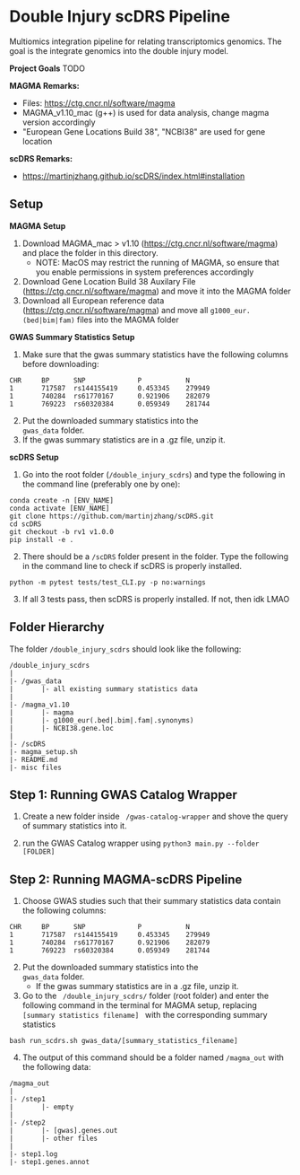 # Double Injury scDRS Pipeline

Multiomics integration pipeline for relating transcriptomics genomics. The goal is the integrate genomics into the double injury model.

**Project Goals**
TODO

**MAGMA Remarks:**
- Files: https://ctg.cncr.nl/software/magma
- MAGMA_v1.10_mac (g++) is used for data analysis, change magma version accordingly
- "European Gene Locations Build 38", "NCBI38" are used for gene location

**scDRS Remarks:**
- https://martinjzhang.github.io/scDRS/index.html#installation

## Setup
**MAGMA Setup**
1) Download MAGMA_mac > v1.10 (https://ctg.cncr.nl/software/magma) and place the folder in this directory.
    - NOTE: MacOS may restrict the running of MAGMA, so ensure that you enable permissions in system preferences accordingly
2) Download Gene Location Build 38 Auxilary File (https://ctg.cncr.nl/software/magma) and move it into the MAGMA folder
3) Download all European reference data (https://ctg.cncr.nl/software/magma) and move all <code>g1000_eur.(bed|bim|fam)</code> files into the MAGMA folder

**GWAS Summary Statistics Setup**
1) Make sure that the gwas summary statistics have the following columns before downloading:
```
CHR     BP      SNP             P           N
1       717587  rs144155419     0.453345    279949
1       740284  rs61770167      0.921906    282079
1       769223  rs60320384      0.059349    281744
```
2) Put the downloaded summary statistics into the <code> gwas_data</code> folder.
3) If the gwas summary statistics are in a .gz file, unzip it.

**scDRS Setup**
1) Go into the root folder (<code>/double_injury_scdrs</code>) and type the following in the command line (preferably one by one):
```
conda create -n [ENV_NAME]
conda activate [ENV_NAME]
git clone https://github.com/martinjzhang/scDRS.git
cd scDRS
git checkout -b rv1 v1.0.0
pip install -e .
```
2) There should be a <code>/scDRS</code> folder present in the folder. Type the following in the command line to check if scDRS is properly installed.
```
python -m pytest tests/test_CLI.py -p no:warnings
```
3) If all 3 tests pass, then scDRS is properly installed. If not, then idk LMAO

## Folder Hierarchy
The folder <code>/double_injury_scdrs</code> should look like the following:
```
/double_injury_scdrs
|
|- /gwas_data
|       |- all existing summary statistics data
|
|- /magma_v1.10
|       |- magma
|       |- g1000_eur(.bed|.bim|.fam|.synonyms)
|       |- NCBI38.gene.loc
|
|- /scDRS
|- magma_setup.sh
|- README.md
|- misc files
```

## Step 1: Running GWAS Catalog Wrapper

1) Create a new folder inside <code> /gwas-catalog-wrapper</code> and shove the query of summary statistics into it. 

2) run the GWAS Catalog wrapper using <code>python3 main.py --folder [FOLDER]</code>

## Step 2: Running MAGMA-scDRS Pipeline

1) Choose GWAS studies such that their summary statistics data contain the following columns:
```
CHR     BP      SNP             P           N
1       717587  rs144155419     0.453345    279949
1       740284  rs61770167      0.921906    282079
1       769223  rs60320384      0.059349    281744
```
2) Put the downloaded summary statistics into the <code> gwas_data</code> folder.
    - If the gwas summary statistics are in a .gz file, unzip it.
2) Go to the <code> /double_injury_scdrs/</code> folder (root folder) and enter the following command in the terminal for MAGMA setup, replacing <code> [summary statistics filename] </code> with the corresponding summary statistics
```
bash run_scdrs.sh gwas_data/[summary_statistics_filename]
```
4) The output of this command should be a folder named <code>/magma_out</code> with the following data:
```
/magma_out
|
|- /step1
|       |- empty
|
|- /step2
|       |- [gwas].genes.out
|       |- other files
|
|- step1.log
|- step1.genes.annot
```
